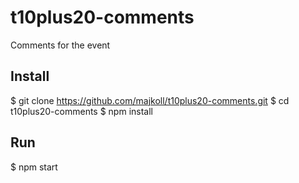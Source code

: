 # t10plus20-comments
Comments for the event

## Install
$ git clone https://github.com/majkoll/t10plus20-comments.git
$ cd t10plus20-comments
$ npm install

## Run 
$ npm start
